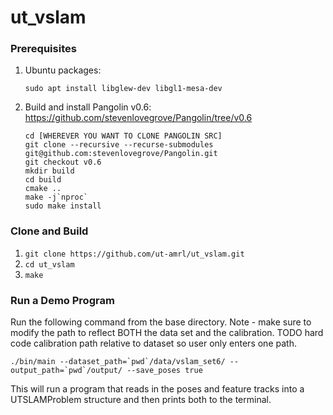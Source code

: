 # ut_vslam

### Prerequisites
1. Ubuntu packages:
    ```
    sudo apt install libglew-dev libgl1-mesa-dev
    ```
1. Build and install Pangolin v0.6: https://github.com/stevenlovegrove/Pangolin/tree/v0.6
    ```
    cd [WHEREVER YOU WANT TO CLONE PANGOLIN SRC]
    git clone --recursive --recurse-submodules git@github.com:stevenlovegrove/Pangolin.git
    git checkout v0.6
    mkdir build
    cd build
    cmake ..
    make -j`nproc`
    sudo make install
    ```

### Clone and Build
1. `git clone https://github.com/ut-amrl/ut_vslam.git` 
1. `cd ut_vslam`
1. `make`

### Run a Demo Program
Run the following command from the base directory. Note - make sure to modify the path to reflect BOTH the data set and the calibration. TODO hard code calibration path relative to dataset so user only enters one path.

    ./bin/main --dataset_path=`pwd`/data/vslam_set6/ --output_path=`pwd`/output/ --save_poses true

This will run a program that reads in the poses and feature tracks into a UTSLAMProblem structure and then prints both to the terminal.
